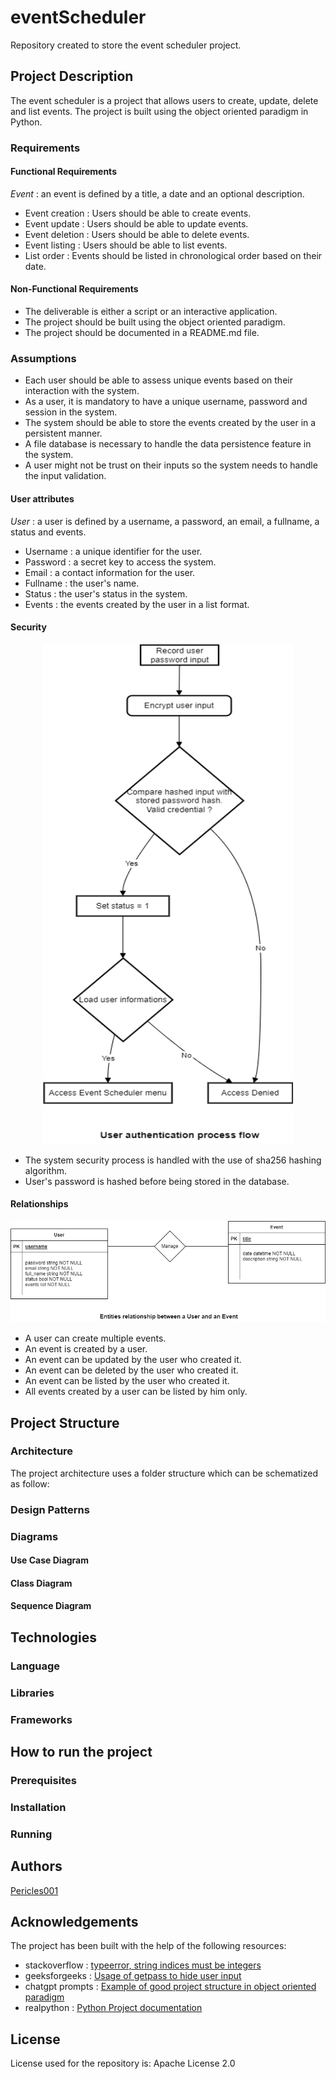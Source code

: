 # eventScheduler
Repository created to store the event scheduler project.


## Project Description

The event scheduler is a project that allows users to create, update, delete and list events. The project is built using the object oriented paradigm in Python.


### Requirements

#### Functional Requirements

_Event_ : an event is defined by a title, a date and an optional description. 


- Event creation : Users should be able to create events.
- Event update : Users should be able to update events.
- Event deletion : Users should be able to delete events.
- Event listing : Users should be able to list events.
- List order : Events should be listed in chronological order based on their date.


#### Non-Functional Requirements

- The deliverable is either a script or an interactive application.
- The project should be built using the object oriented paradigm.
- The project should be documented in a README.md file.


### Assumptions

- Each user should be able to assess unique events based on their interaction with the system.
- As a user, it is mandatory to have a unique username, password and session in the system.
- The system should be able to store the events created by the user in a persistent manner.
- A file database is necessary to handle the data persistence feature in the system.
- A user might not be trust on their inputs so the system needs to handle the input validation.

#### User attributes

_User_ : a user is defined by a username, a password, an email, a fullname, a status and events.


- Username : a unique identifier for the user.
- Password : a secret key to access the system.
- Email : a contact information for the user.
- Fullname : the user's name.
- Status : the user's status in the system.
- Events : the events created by the user in a list format.

#### Security

<p align="center">
  <img width="400" height="800" src="resources/diagrams/user_authentication_flow.drawio.png">
</p>

- The system security process is handled with the use of sha256 hashing algorithm.
- User's password is hashed before being stored in the database.

#### Relationships

![Entities relationship diagram](resources/diagrams/events_entities_relationship.drawio.png)

- A user can create multiple events.
- An event is created by a user.
- An event can be updated by the user who created it.
- An event can be deleted by the user who created it.
- An event can be listed by the user who created it.
- All events created by a user can be listed by him only.

## Project Structure

### Architecture

The project architecture uses a folder structure which can be schematized as follow:


### Design Patterns

### Diagrams

#### Use Case Diagram


#### Class Diagram

#### Sequence Diagram

## Technologies

### Language

### Libraries

### Frameworks

## How to run the project

### Prerequisites

### Installation

### Running

## Authors

[Pericles001](https:www.github.com/Pericles001)

## Acknowledgements 

The project has been built with the help of the following resources:

* stackoverflow : [typeerror, string indices must be integers](https://stackoverflow.com/questions/6077675/why-am-i-seeing-typeerror-string-indices-must-be-integers)
* geeksforgeeks : [Usage of getpass to hide user input](https://www.geeksforgeeks.org/getpass-and-getuser-in-python-password-without-echo/)
* chatgpt prompts : [Example of good project structure in object oriented paradigm]()
* realpython : [Python Project documentation](https://realpython.com/python-project-documentation-with-mkdocs/)

## License

License used for the repository is: Apache License 2.0
